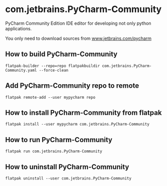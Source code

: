 # com.jetbrains.PyCharm-Community

PyCharm Community Edition IDE editor for developing not only python applications.

You only need to download sources from www.jetbrains.com/pycharm

## How to build PyCharm-Community

```
flatpak-builder --repo=repo flatpakbuildir com.jetbrains.PyCharm-Community.yaml --force-clean
```

## Add PyCharm-Community repo to remote

```
flatpak remote-add --user mypycharm repo
```

## How to install PyCharm-Community from flatpak

```
flatpak install --user mypycharm com.jetbrains.PyCharm-Community
```

## How to run PyCharm-Community

```
flatpak run com.jetbrains.PyCharm-Community
```

## How to uninstall PyCharm-Community

```
flatpak uninstall --user com.jetbrains.PyCharm-Community
```
